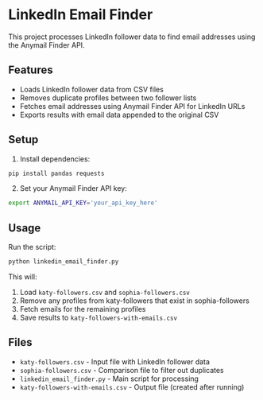 # LinkedIn Email Finder

This project processes LinkedIn follower data to find email addresses using the Anymail Finder API.

## Features

- Loads LinkedIn follower data from CSV files
- Removes duplicate profiles between two follower lists
- Fetches email addresses using Anymail Finder API for LinkedIn URLs
- Exports results with email data appended to the original CSV

## Setup

1. Install dependencies:
```bash
pip install pandas requests
```

2. Set your Anymail Finder API key:
```bash
export ANYMAIL_API_KEY='your_api_key_here'
```

## Usage

Run the script:
```bash
python linkedin_email_finder.py
```

This will:
1. Load `katy-followers.csv` and `sophia-followers.csv`
2. Remove any profiles from katy-followers that exist in sophia-followers
3. Fetch emails for the remaining profiles
4. Save results to `katy-followers-with-emails.csv`

## Files

- `katy-followers.csv` - Input file with LinkedIn follower data
- `sophia-followers.csv` - Comparison file to filter out duplicates
- `linkedin_email_finder.py` - Main script for processing
- `katy-followers-with-emails.csv` - Output file (created after running)